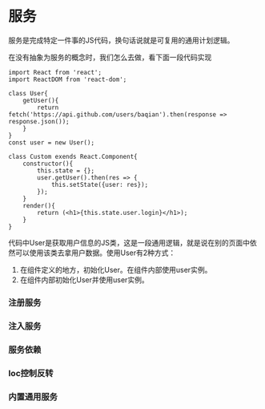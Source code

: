 # 服务

服务是完成特定一件事的JS代码，换句话说就是可复用的通用计划逻辑。

在没有抽象为服务的概念时，我们怎么去做，看下面一段代码实现

```
import React from 'react';
import ReactDOM from 'react-dom';

class User{
    getUser(){
        return fetch('https://api.github.com/users/baqian').then(response => response.json());
    }
}
const user = new User();

class Custom exends React.Component{
    constructor(){
        this.state = {};
        user.getUser().then(res => {
            this.setState({user: res});
        });
    }
    render(){
        return (<h1>{this.state.user.login}</h1>);
    }
}
```

代码中User是获取用户信息的JS类，这是一段通用逻辑，就是说在别的页面中依然可以使用该类去拿用户数据。使用User有2种方式：

1.  在组件定义的地方，初始化User。在组件内部使用user实例。
2. 在组件内部初始化User并使用user实例。

### 注册服务

### 注入服务

### 服务依赖

### Ioc控制反转

### 内置通用服务




